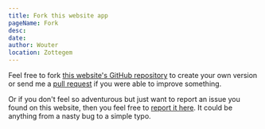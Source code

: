 ```yaml
---
title: Fork this website app
pageName: Fork
desc:
date:
author: Wouter
location: Zottegem
---
```


Feel free to fork [this website's GitHub repository](https://github.com/vernaillen/vernaillen-website) to create your own version or send me a [pull request](https://github.com/vernaillen/vernaillen-website/compare) if you were able to improve something.

Or if you don't feel so adventurous but just want to report an issue you found on this website, then you feel free to [report it here](https://github.com/vernaillen/vernaillen-website/issues). It could be anything from a nasty bug to a simple typo.
